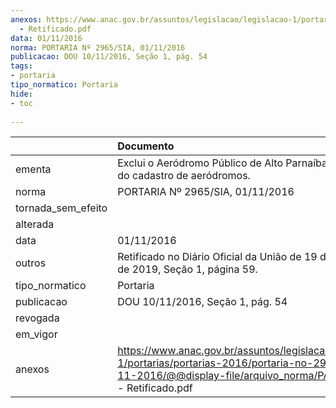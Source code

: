 ```yaml
---
anexos: https://www.anac.gov.br/assuntos/legislacao/legislacao-1/portarias/portarias-2016/portaria-no-2965-sia-01-11-2016/@@display-file/arquivo_norma/PA2016-2965
  - Retificado.pdf
data: 01/11/2016
norma: PORTARIA Nº 2965/SIA, 01/11/2016
publicacao: DOU 10/11/2016, Seção 1, pág. 54
tags:
- portaria
tipo_normatico: Portaria
hide: 
- toc 
 
---
```


|                    | Documento                                                                                                                                                                   |
|:-------------------|:----------------------------------------------------------------------------------------------------------------------------------------------------------------------------|
| ementa             | Exclui o Aeródromo Público de Alto Parnaíba-MA (SNAI) do cadastro de aeródromos.                                                                                            |
| norma              | PORTARIA Nº 2965/SIA, 01/11/2016                                                                                                                                            |
| tornada_sem_efeito |                                                                                                                                                                             |
| alterada           |                                                                                                                                                                             |
| data               | 01/11/2016                                                                                                                                                                  |
| outros             | Retificado no Diário Oficial da União de 19 de setembro de 2019, Seção 1, página 59.                                                                                        |
| tipo_normatico     | Portaria                                                                                                                                                                    |
| publicacao         | DOU 10/11/2016, Seção 1, pág. 54                                                                                                                                            |
| revogada           |                                                                                                                                                                             |
| em_vigor           |                                                                                                                                                                             |
| anexos             | https://www.anac.gov.br/assuntos/legislacao/legislacao-1/portarias/portarias-2016/portaria-no-2965-sia-01-11-2016/@@display-file/arquivo_norma/PA2016-2965 - Retificado.pdf |